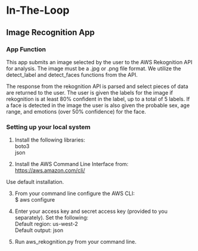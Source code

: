 # In-The-Loop
## Image Recognition App

### App Function

This app submits an image selected by the user to the AWS Rekognition API for analysis. The image must be a .jpg or .png file format. We utilize the detect_label and detect_faces functions from the API.

The response from the rekognition API is parsed and select pieces of data are returned to the user. The user is given the labels for the image if rekognition is at least 80% confident in the label, up to a total of 5 labels. If a face is detected in the image the user is also given the probable sex, age range, and emotions (over 50% confidence) for the face.

### Setting up your local system

1) Install the following libraries:  
boto3  
json

2) Install the AWS Command Line Interface from:  
https://aws.amazon.com/cli/

Use default installation.

3) From your command line configure the AWS CLI:  
$ aws configure

4) Enter your access key and secret access key (provided to you separately). Set the following:  
Default region:  us-west-2  
Default output:   json

5) Run aws_rekognition.py from your command line.




